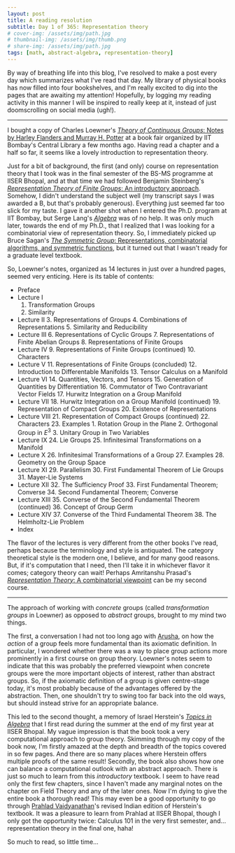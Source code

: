 ```yaml
---
layout: post
title: A reading resolution
subtitle: Day 1 of 365: Representation theory
# cover-img: /assets/img/path.jpg
# thumbnail-img: /assets/img/thumb.png
# share-img: /assets/img/path.jpg
tags: [math, abstract-algebra, representation-theory]
---
```


By way of breathing life into this blog, I've resolved to make a post every day which summarizes what I've read that day.
My library of physical books has now filled into four bookshelves, and I'm really excited to dig into the pages that are awaiting my attention!
Hopefully, by logging my reading activity in this manner I will be inspired to really keep at it, instead of just doomscrolling on social media (ugh!).

----------

I bought a copy of Charles Loewner's [*Theory of Continuous Groups*: Notes by Harley Flanders and Murray H. Potter][Loewner] at a book fair organized by IIT Bombay's Central Library a few months ago.
Having read a chapter and a half so far, it seems like a lovely introduction to representation theory.

Just for a bit of background, the first (and only) course on representation theory that I took was in the final semester of the BS-MS programme at IISER Bhopal, and at that time we had followed Benjamin Steinberg's [*Representation Theory of Finite Groups*: An introductory approach][Steinberg].
Somehow, I didn't understand the subject well (my transcript says I was awarded a B, but that's probably generous).
Everything just seemed far too slick for my taste.
I gave it another shot when I entered the Ph.D. program at IIT Bombay, but Serge Lang's [*Algebra*][Lang] was of no help.
It was only much later, towards the end of my Ph.D., that I realized that I was looking for a combinatorial view of representation theory.
So, I immediately picked up Bruce Sagan's [*The Symmetric Group*: Representations, combinatorial algorithms, and symmetric functions][Sagan], but it turned out that I wasn't ready for a graduate level textbook.

So, Loewner's notes, organized as 14 lectures in just over a hundred pages, seemed very enticing.
Here is its table of contents:

* Preface
* Lecture I
  1. Transformation Groups
  2. Similarity
* Lecture II
  3. Representations of Groups
  4. Combinations of Representations
  5. Similarity and Reducibility
* Lecture III
  6. Representations of Cyclic Groups
  7. Representations of Finite Abelian Groups
  8. Representations of Finite Groups
* Lecture IV
  9. Representations of Finite Groups (continued)
  10. Characters
* Lecture V
  11. Representations of Finite Groups (concluded)
  12. Introduction to Differentable Manifolds
  13. Tensor Calculus on a Manifold
* Lecture VI
  14. Quantities, Vectors, and Tensors
  15. Generation of Quantities by Differentiation
  16. Commutator of Two Contravariant Vector Fields
  17. Hurwitz Integration on a Group Manifold
* Lecture VII
  18. Hurwitz Integration on a Group Manifold (continued)
  19. Representation of Compact Groups
  20. Existence of Representations
* Lecture VIII
  21. Representation of Compact Groups (continued)
  22. Characters
  23. Examples
      1. Rotation Group in the Plane
      2. Orthogonal Group in $E^{3}$
      3. Unitary Group in Two Variables
* Lecture IX
  24. Lie Groups
  25. Infinitesimal Transformations on a Manifold
* Lecture X
  26. Infinitesimal Transformations of a Group
  27. Examples
  28. Geometry on the Group Space
* Lecture XI
  29. Parallelism
  30. First Fundamental Theorem of Lie Groups
  31. Mayer-Lie Systems
* Lecture XII
  32. The Sufficiency Proof
  33. First Fundamental Theorem; Converse
  34. Second Fundamental Theorem; Converse
* Lecture XIII
  35. Converse of the Second Fundamental Theorem (continued)
  36. Concept of Group Germ
* Lecture XIV
  37. Converse of the Third Fundamental Theorem
  38. The Helmholtz-Lie Problem
* Index

The flavor of the lectures is very different from the other books I've read, perhaps because the terminology and style is antiquated.
The category theoretical style is the modern one, I believe, and for many good reasons.
But, if it's computation that I need, then I'll take it in whichever flavor it comes; category theory can wait!
Perhaps Amritanshu Prasad's [*Representation Theory*: A combinatorial viewpoint][Prasad] can be my second course.

----------

The approach of working with *concrete* groups (called *transformation groups* in Loewner) as opposed to *abstract* groups, brought to my mind two things.

The first, a conversation I had not too long ago with [Arusha], on how the *action* of a group feels more fundamental than its axiomatic definition.
In particular, I wondered whether there was a way to place group actions more prominently in a first course on group theory.
Loewner's notes seem to indicate that this was probably the preferred viewpoint when concrete groups were the more important objects of interest, rather than abstract groups.
So, if the axiomatic definition of a group is given centre-stage today, it's most probably because of the advantages offered by the abstraction.
Then, one shouldn't try to swing too far back into the old ways, but should instead strive for an appropriate balance.

This led to the second thought, a memory of Israel Herstein's [*Topics in Algebra*][Herstein] that I first read during the summer at the end of my first year at IISER Bhopal.
My vague impression is that the book took a very computational approach to group theory.
Skimming through my copy of the book now, I'm firstly amazed at the depth and breadth of the topics covered in so few pages.
And there are so many places where Herstein offers multiple proofs of the same result!
Secondly, the book also shows how one can balance a computational outlook with an abstract approach.
There is just so much to learn from this *introductory* textbook.
I seem to have read only the first few chapters, since I haven't made any marginal notes on the chapter on Field Theory and any of the later ones.
Now I'm dying to give the entire book a thorough read!
This may even be a good opportunity to go through [Prahlad Vaidyanathan][Prahlad]'s revised Indian edition of Herstein's textbook.
It was a pleasure to learn from Prahlad at IISER Bhopal, though I only got the opportunity twice: Calculus 101 in the very first semester, and... representation theory in the final one, haha!

So much to read, so little time...




  [Loewner]: https://zbmath.org/0224.22001
  [Steinberg]: https://zbmath.org/1243.20001
  [Lang]: https://zbmath.org/0848.13001
  [Sagan]: https://zbmath.org/0823.05061
  [Prasad]: https://zbmath.org/1331.20007
  [Herstein]: https://zbmath.org/1230.00004
  [Arusha]: https://sites.google.com/view/arushac
  [Prahlad]: https://home.iiserb.ac.in/~prahlad/